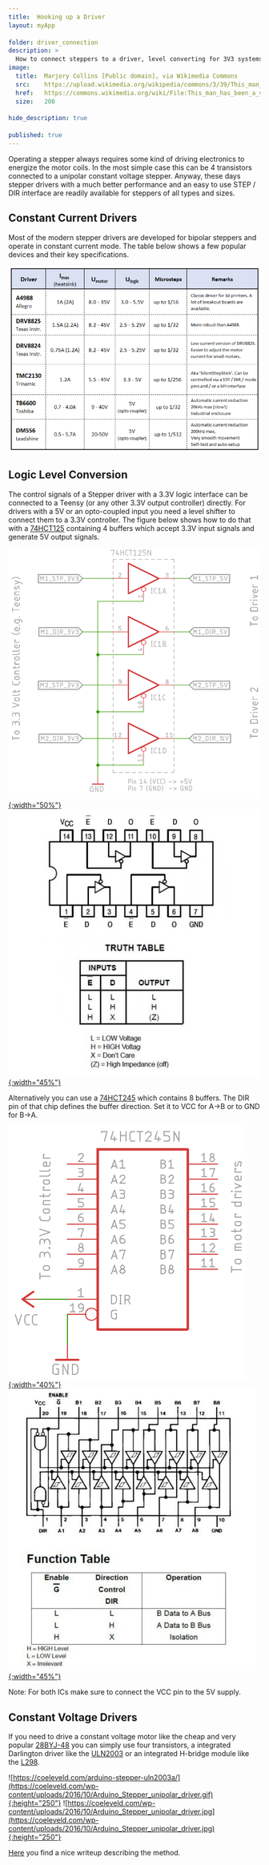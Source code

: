 ```yaml
---
title:  Hooking up a Driver
layout: myApp

folder: driver_connection
description: >
  How to connect steppers to a driver, level converting for 3V3 systems, timings.
image:       
  title:  Marjory Collins [Public domain], via Wikimedia Commons
  src:    https://upload.wikimedia.org/wikipedia/commons/3/39/This_man_has_been_a_volunteer_fire_engine_driver_for_twenty-three_years_8d23545v.jpg
  href:   https://commons.wikimedia.org/wiki/File:This_man_has_been_a_volunteer_fire_engine_driver_for_twenty-three_years_8d23545v.jpg
  size:   200

hide_description: true

published: true
---
```

<p></p>


Operating a stepper always requires some kind of driving electronics to energize the motor coils. In the
most simple case this can be 4 transistors connected to a unipolar constant voltage stepper.
Anyway, these days stepper drivers with a much better performance and an easy to use STEP / DIR
interface are readily available for steppers of all types and sizes. 

## Constant Current Drivers

Most of the modern stepper drivers are developed for bipolar steppers and
operate in constant current mode. The table below shows a few popular devices and their key specifications. 

[![Driver List](assets/driverlist.png)](assets/driverlist.png)


## Logic Level Conversion

The control signals of a Stepper driver with a 3.3V logic interface can be connected to a Teensy (or
any other 3.3V output controller) directly. For drivers with a 5V or an opto-coupled input you need
a level shifter to connect them to a 3.3V controller. The figure below shows how to do that with a
[74HCT125](https://octopart.com/search?q=74hct125%20) containing 4 buffers which accept 3.3V input
signals and generate 5V output signals. 

[![74HCT125](assets/74HCT125.png){:width="50%"}](assets/74HCT125.png)
[![74HCT125](assets/74HCT125_pinout.png){:width="45%"}](assets/74HCT125_pinout.png)

Alternatively you can use a [74HCT245](https://octopart.com/search?q=74hct245%20) which contains 8
buffers. The DIR pin of that chip defines the buffer direction. Set it to VCC for A->B or to GND for
B->A. 

[![74HCT125](assets/74HCT245.png){:width="40%"}](assets/74HCT245.png)
[![74HCT125](assets/74HCT245_pinout.png){:width="45%"}](assets/74HCT245_pinout.png)

Note: For both ICs make sure to connect the VCC pin to the 5V supply. 


## Constant Voltage Drivers

If you need to drive a constant voltage motor like the cheap and very popular
[28BYJ-48](https://octopart.com/search?q=28byj-48) you can simply use four transistors, a integrated
Darlington driver like the [ULN2003](https://www.st.com/resource/en/datasheet/uln2001.pdf) or an
integrated H-bridge module like the [L298](https://octopart.com/search?q=28byj-48).   

![https://coeleveld.com/arduino-stepper-uln2003a/](https://coeleveld.com/wp-content/uploads/2016/10/Arduino_Stepper_unipolar_driver.gif){:height="250"}
![https://coeleveld.com/wp-content/uploads/2016/10/Arduino_Stepper_unipolar_driver.jpg](https://coeleveld.com/wp-content/uploads/2016/10/Arduino_Stepper_unipolar_driver.jpg){:height="250"}

[Here](https://coeleveld.com/arduino-stepper-uln2003a/) you find a nice writeup describing the
method.



